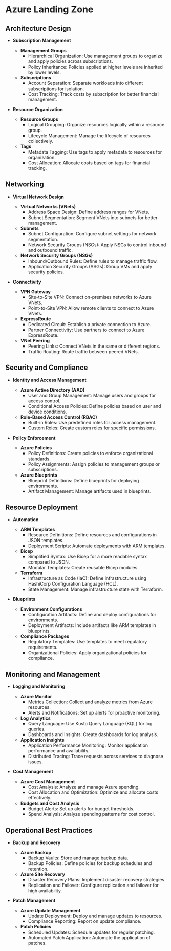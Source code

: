 # Azure Landing Zone

## Architecture Design
- **Subscription Management**
  - **Management Groups**
    - Hierarchical Organization: Use management groups to organize and apply policies across subscriptions.
    - Policy Inheritance: Policies applied at higher levels are inherited by lower levels.
  - **Subscriptions**
    - Account Separation: Separate workloads into different subscriptions for isolation.
    - Cost Tracking: Track costs by subscription for better financial management.

- **Resource Organization**
  - **Resource Groups**
    - Logical Grouping: Organize resources logically within a resource group.
    - Lifecycle Management: Manage the lifecycle of resources collectively.
  - **Tags**
    - Metadata Tagging: Use tags to apply metadata to resources for organization.
    - Cost Allocation: Allocate costs based on tags for financial tracking.

## Networking
- **Virtual Network Design**
  - **Virtual Networks (VNets)**
    - Address Space Design: Define address ranges for VNets.
    - Subnet Segmentation: Segment VNets into subnets for better management.
  - **Subnets**
    - Subnet Configuration: Configure subnet settings for network segmentation.
    - Network Security Groups (NSGs): Apply NSGs to control inbound and outbound traffic.
  - **Network Security Groups (NSGs)**
    - Inbound/Outbound Rules: Define rules to manage traffic flow.
    - Application Security Groups (ASGs): Group VMs and apply security policies.

- **Connectivity**
  - **VPN Gateway**
    - Site-to-Site VPN: Connect on-premises networks to Azure VNets.
    - Point-to-Site VPN: Allow remote clients to connect to Azure VNets.
  - **ExpressRoute**
    - Dedicated Circuit: Establish a private connection to Azure.
    - Partner Connectivity: Use partners to connect to Azure ExpressRoute.
  - **VNet Peering**
    - Peering Links: Connect VNets in the same or different regions.
    - Traffic Routing: Route traffic between peered VNets.

## Security and Compliance
- **Identity and Access Management**
  - **Azure Active Directory (AAD)**
    - User and Group Management: Manage users and groups for access control.
    - Conditional Access Policies: Define policies based on user and device conditions.
  - **Role-Based Access Control (RBAC)**
    - Built-in Roles: Use predefined roles for access management.
    - Custom Roles: Create custom roles for specific permissions.

- **Policy Enforcement**
  - **Azure Policies**
    - Policy Definitions: Create policies to enforce organizational standards.
    - Policy Assignments: Assign policies to management groups or subscriptions.
  - **Azure Blueprints**
    - Blueprint Definitions: Define blueprints for deploying environments.
    - Artifact Management: Manage artifacts used in blueprints.

## Resource Deployment
- **Automation**
  - **ARM Templates**
    - Resource Definitions: Define resources and configurations in JSON templates.
    - Deployment Scripts: Automate deployments with ARM templates.
  - **Bicep**
    - Simplified Syntax: Use Bicep for a more readable syntax compared to JSON.
    - Modular Templates: Create reusable Bicep modules.
  - **Terraform**
    - Infrastructure as Code (IaC): Define infrastructure using HashiCorp Configuration Language (HCL).
    - State Management: Manage infrastructure state with Terraform.

- **Blueprints**
  - **Environment Configurations**
    - Configuration Artifacts: Define and deploy configurations for environments.
    - Deployment Artifacts: Include artifacts like ARM templates in blueprints.
  - **Compliance Packages**
    - Regulatory Templates: Use templates to meet regulatory requirements.
    - Organizational Policies: Apply organizational policies for compliance.

## Monitoring and Management
- **Logging and Monitoring**
  - **Azure Monitor**
    - Metrics Collection: Collect and analyze metrics from Azure resources.
    - Alerts and Notifications: Set up alerts for proactive monitoring.
  - **Log Analytics**
    - Query Language: Use Kusto Query Language (KQL) for log queries.
    - Dashboards and Insights: Create dashboards for log analysis.
  - **Application Insights**
    - Application Performance Monitoring: Monitor application performance and availability.
    - Distributed Tracing: Trace requests across services to diagnose issues.

- **Cost Management**
  - **Azure Cost Management**
    - Cost Analysis: Analyze and manage Azure spending.
    - Cost Allocation and Optimization: Optimize and allocate costs effectively.
  - **Budgets and Cost Analysis**
    - Budget Alerts: Set up alerts for budget thresholds.
    - Spend Analysis: Analyze spending patterns for cost control.

## Operational Best Practices
- **Backup and Recovery**
  - **Azure Backup**
    - Backup Vaults: Store and manage backup data.
    - Backup Policies: Define policies for backup schedules and retention.
  - **Azure Site Recovery**
    - Disaster Recovery Plans: Implement disaster recovery strategies.
    - Replication and Failover: Configure replication and failover for high availability.

- **Patch Management**
  - **Azure Update Management**
    - Update Deployment: Deploy and manage updates to resources.
    - Compliance Reporting: Report on update compliance.
  - **Patch Policies**
    - Scheduled Updates: Schedule updates for regular patching.
    - Automated Patch Application: Automate the application of patches.

